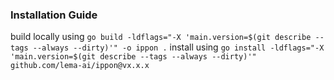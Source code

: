 ### Installation Guide
build locally using `go build -ldflags="-X 'main.version=$(git describe --tags --always --dirty)'" -o ippon .`
install using `go install -ldflags="-X 'main.version=$(git describe --tags --always --dirty)'" github.com/lema-ai/ippon@vx.x.x`